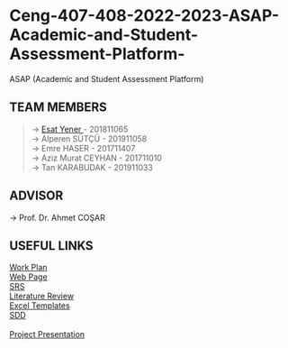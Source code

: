# Ceng-407-408-2022-2023-ASAP-Academic-and-Student-Assessment-Platform-
ASAP (Academic and Student Assessment Platform)
<h2>TEAM MEMBERS</h2>

> -> <a href = "https://github.com/EsatYener">Esat Yener </a> - 201811065 <br>
> -> Alperen SÜTÇÜ - 201911058<br>
> -> Emre HASER - 201711407<br>
> -> Aziz Murat CEYHAN - 201711010<br>
> -> Tan KARABUDAK - 201911033<br>

<h2>ADVISOR</h2>
-> Prof. Dr. Ahmet COŞAR
 
<h2>USEFUL LINKS </h2>
 <a href = "https://github.com/CankayaUniversity/ceng-407-408-2022-2023-ASAP-Academic-and-Student-Assessment-Platform-/wiki/Work-Plan">​Work Plan</a>
<br>
 <a href = "https://esatyener.wixsite.com/asap">​Web Page</a>
<br>
 <a href = "https://github.com/CankayaUniversity/ceng-407-408-2022-2023-ASAP-Academic-and-Student-Assessment-Platform-/wiki/Software-Requirement-Specification-(SRS)">SRS</a>
<br>
 <a href = "https://github.com/CankayaUniversity/ceng-407-408-2022-2023-ASAP-Academic-and-Student-Assessment-Platform-/wiki/Literature-Review">​Literature Review</a>
<br>
 <a href = "https://github.com/CankayaUniversity/ceng-407-408-2022-2023-ASAP-Academic-and-Student-Assessment-Platform-/wiki/Excel-Templates">Excel Templates</a>
<br>
 <a href = "https://github.com/CankayaUniversity/ceng-407-408-2022-2023-ASAP-Academic-and-Student-Assessment-Platform-/wiki/Software-Design-Document-(SDD)">SDD</a> <br>
<br>
 <a href = "https://github.com/CankayaUniversity/ceng-407-408-2022-2023-ASAP-Academic-and-Student-Assessment-Platform-/wiki/Project-Presentation">Project Presentation</a> <br>




